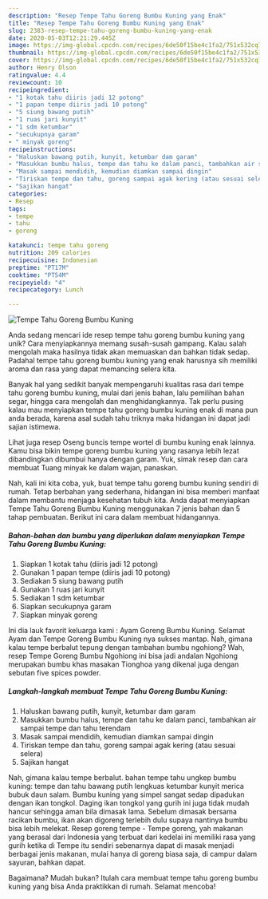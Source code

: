 ```yaml
---
description: "Resep Tempe Tahu Goreng Bumbu Kuning yang Enak"
title: "Resep Tempe Tahu Goreng Bumbu Kuning yang Enak"
slug: 2383-resep-tempe-tahu-goreng-bumbu-kuning-yang-enak
date: 2020-05-03T12:21:29.445Z
image: https://img-global.cpcdn.com/recipes/6de50f15be4c1fa2/751x532cq70/tempe-tahu-goreng-bumbu-kuning-foto-resep-utama.jpg
thumbnail: https://img-global.cpcdn.com/recipes/6de50f15be4c1fa2/751x532cq70/tempe-tahu-goreng-bumbu-kuning-foto-resep-utama.jpg
cover: https://img-global.cpcdn.com/recipes/6de50f15be4c1fa2/751x532cq70/tempe-tahu-goreng-bumbu-kuning-foto-resep-utama.jpg
author: Henry Olson
ratingvalue: 4.4
reviewcount: 10
recipeingredient:
- "1 kotak tahu diiris jadi 12 potong"
- "1 papan tempe diiris jadi 10 potong"
- "5 siung bawang putih"
- "1 ruas jari kunyit"
- "1 sdm ketumbar"
- "secukupnya garam"
- " minyak goreng"
recipeinstructions:
- "Haluskan bawang putih, kunyit, ketumbar dam garam"
- "Masukkan bumbu halus, tempe dan tahu ke dalam panci, tambahkan air sampai tempe dan tahu terendam"
- "Masak sampai mendidih, kemudian diamkan sampai dingin"
- "Tiriskan tempe dan tahu, goreng sampai agak kering (atau sesuai selera)"
- "Sajikan hangat"
categories:
- Resep
tags:
- tempe
- tahu
- goreng

katakunci: tempe tahu goreng 
nutrition: 209 calories
recipecuisine: Indonesian
preptime: "PT17M"
cooktime: "PT54M"
recipeyield: "4"
recipecategory: Lunch

---
```



![Tempe Tahu Goreng Bumbu Kuning](https://img-global.cpcdn.com/recipes/6de50f15be4c1fa2/751x532cq70/tempe-tahu-goreng-bumbu-kuning-foto-resep-utama.jpg)

Anda sedang mencari ide resep tempe tahu goreng bumbu kuning yang unik? Cara menyiapkannya memang susah-susah gampang. Kalau salah mengolah maka hasilnya tidak akan memuaskan dan bahkan tidak sedap. Padahal tempe tahu goreng bumbu kuning yang enak harusnya sih memiliki aroma dan rasa yang dapat memancing selera kita.

Banyak hal yang sedikit banyak mempengaruhi kualitas rasa dari tempe tahu goreng bumbu kuning, mulai dari jenis bahan, lalu pemilihan bahan segar, hingga cara mengolah dan menghidangkannya. Tak perlu pusing kalau mau menyiapkan tempe tahu goreng bumbu kuning enak di mana pun anda berada, karena asal sudah tahu triknya maka hidangan ini dapat jadi sajian istimewa.

Lihat juga resep Oseng buncis tempe wortel di bumbu kuning enak lainnya. Kamu bisa bikin tempe goreng bumbu kuning yang rasanya lebih lezat dibandingkan dibumbui hanya dengan garam. Yuk, simak resep dan cara membuat Tuang minyak ke dalam wajan, panaskan.


Nah, kali ini kita coba, yuk, buat tempe tahu goreng bumbu kuning sendiri di rumah. Tetap berbahan yang sederhana, hidangan ini bisa memberi manfaat dalam membantu menjaga kesehatan tubuh kita. Anda dapat menyiapkan Tempe Tahu Goreng Bumbu Kuning menggunakan 7 jenis bahan dan 5 tahap pembuatan. Berikut ini cara dalam membuat hidangannya.

<!--inarticleads1-->

##### Bahan-bahan dan bumbu yang diperlukan dalam menyiapkan Tempe Tahu Goreng Bumbu Kuning:

1. Siapkan 1 kotak tahu (diiris jadi 12 potong)
1. Gunakan 1 papan tempe (diiris jadi 10 potong)
1. Sediakan 5 siung bawang putih
1. Gunakan 1 ruas jari kunyit
1. Sediakan 1 sdm ketumbar
1. Siapkan secukupnya garam
1. Siapkan  minyak goreng


Ini dia lauk favorit keluarga kami : Ayam Goreng Bumbu Kuning. Selamat Ayam dan Tempe Goreng Bumbu Kuning nya sukses mantap. Nah, gimana kalau tempe berbalut tepung dengan tambahan bumbu ngohiong? Wah, resep Tempe Goreng Bumbu Ngohiong ini bisa jadi andalan Ngohiong merupakan bumbu khas masakan Tionghoa yang dikenal juga dengan sebutan five spices powder. 

<!--inarticleads2-->

##### Langkah-langkah membuat Tempe Tahu Goreng Bumbu Kuning:

1. Haluskan bawang putih, kunyit, ketumbar dam garam
1. Masukkan bumbu halus, tempe dan tahu ke dalam panci, tambahkan air sampai tempe dan tahu terendam
1. Masak sampai mendidih, kemudian diamkan sampai dingin
1. Tiriskan tempe dan tahu, goreng sampai agak kering (atau sesuai selera)
1. Sajikan hangat


Nah, gimana kalau tempe berbalut. bahan tempe tahu ungkep bumbu kuning: tempe dan tahu bawang putih lengkuas ketumbar kunyit merica bubuk daun salam. Bumbu kuning yang simpel sangat sedap dipadukan dengan ikan tongkol. Daging ikan tongkol yang gurih ini juga tidak mudah hancur sehingga aman bila dimasak lama. Sebelum dimasak bersama racikan bumbu, ikan akan digoreng terlebih dulu supaya nantinya bumbu bisa lebih melekat. Resep goreng tempe - Tempe goreng, yah makanan yang berasal dari Indonesia yang terbuat dari kedelai ini memiliki rasa yang gurih ketika di Tempe itu sendiri sebenarnya dapat di masak menjadi berbagai jenis makanan, mulai hanya di goreng biasa saja, di campur dalam sayuran, bahkan dapat. 

Bagaimana? Mudah bukan? Itulah cara membuat tempe tahu goreng bumbu kuning yang bisa Anda praktikkan di rumah. Selamat mencoba!
